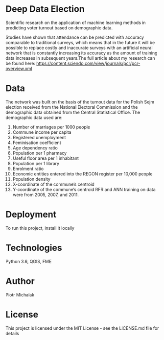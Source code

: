 # Deep Data Election
Scientific research on the application of machine learning methods in predicting voter turnout based on demographic data.

Studies have shown that attendance can be predicted with accuracy comparable to traditional surveys, which means that in the future it will be possible to replace costly and inaccurate surveys with an artificial neural network that is constantly increasing its accuracy as the amount of training data increases in subsequent years.The full article about my research can be found here: https://content.sciendo.com/view/journals/pcr/pcr-overview.xml

# Data
The network was built on the basis of the turnout data for the Polish Sejm  election received from the National Electoral Commission and the demographic data obtained from the Central Statistical Office. The demographic data used are:
1)	Number of marriages per 1000 people
2)	Commune income per capita
3)	Registered unemployment 
4)	Feminisation coefficient
5)	Age dependency ratio
6)	Population per 1 pharmacy 
7)	Useful floor area per 1 inhabitant
8)	Population per 1 library
9)	Enrolment ratio
10)	Economic entities entered into the REGON register per 10,000 people
11)	Population density
12)	X-coordinate of the commune’s centroid
13)	Y-coordinate of the commune’s centroid
RFR and ANN training on data were from 2005, 2007, and 2011. 

# Deployment
To run this project, install it locally

# Technologies
Python 3.6, QGIS, FME

# Author
Piotr Michalak

# License 
This project is licensed under the MIT License - see the LICENSE.md file for details
